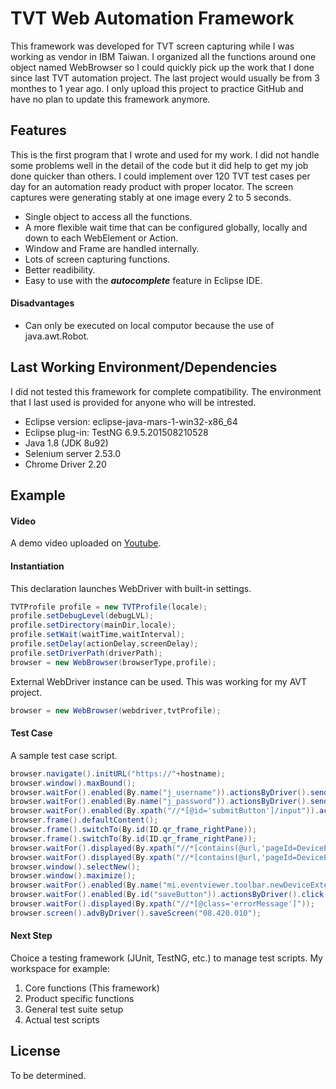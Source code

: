 # TVT Web Automation Framework
This framework was developed for TVT screen capturing while I was working as vendor in IBM Taiwan. I organized all the functions around one object named WebBrowser so I could quickly pick up the work that I done since last TVT automation project. The last project would usually be from 3 monthes to 1 year ago. I only upload this project to practice GitHub and have no plan to update this framework anymore. 

## Features
This is the first program that I wrote and used for my work. I did not handle some problems well in the detail of the code but it did help to get my job done quicker than others. I could implement over 120 TVT test cases per day for an automation ready product with proper locator. The screen captures were generating stably at one image every 2 to 5 seconds.

- Single object to access all the functions.
- A more flexible wait time that can be configured globally, locally and down to each WebElement or Action.
- Window and Frame are handled internally.
- Lots of screen capturing functions.
- Better readibility.
- Easy to use with the ***autocomplete*** feature in Eclipse IDE.

#### Disadvantages
- Can only be executed on local computor because the use of java.awt.Robot.


## Last Working Environment/Dependencies
I did not tested this framework for complete compatibility. The environment that I last used is provided for anyone who will be intrested.

- Eclipse version: eclipse-java-mars-1-win32-x86_64
- Eclipse plug-in: TestNG 6.9.5.201508210528
- Java 1.8 (JDK 8u92)
- Selenium server 2.53.0
- Chrome Driver 2.20


## Example

#### Video
A demo video uploaded on [Youtube](https://youtu.be/83J638-JNVI). 

#### Instantiation
This declaration launches WebDriver with built-in settings.

~~~java
TVTProfile profile = new TVTProfile(locale);
profile.setDebugLevel(debugLVL);
profile.setDirectory(mainDir,locale);
profile.setWait(waitTime,waitInterval);
profile.setDelay(actionDelay,screenDelay);
profile.setDriverPath(driverPath);
browser = new WebBrowser(browserType,profile);
~~~

External WebDriver instance can be used. This was working for my AVT project.

~~~java
browser = new WebBrowser(webdriver,tvtProfile);
~~~


#### Test Case

A sample test case script.

~~~java
browser.navigate().initURL("https://"+hostname);
browser.window().maxBound();
browser.waitFor().enabled(By.name("j_username")).actionsByDriver().sendKeys(username);
browser.waitFor().enabled(By.name("j_password")).actionsByDriver().sendKeys(password);
browser.waitFor().enabled(By.xpath("//*[@id='submitButton']/input")).actionsByDriver().click().delay(3000);
browser.frame().defaultContent();
browser.frame().switchTo(By.id(ID.qr_frame_rightPane));
browser.frame().switchTo(By.id(ID.qr_frame_rightPane));
browser.waitFor().displayed(By.xpath("//*[contains(@url,'pageId=DeviceExtensionList')]")).actionsByAction().move().delay(2000);
browser.waitFor().displayed(By.xpath("//*[contains(@url,'pageId=DeviceExtensionList')]")).actionsByDriver().click();
browser.window().selectNew();
browser.window().maximize();
browser.waitFor().enabled(By.name("mi.eventviewer.toolbar.newDeviceExtensionButton")).actionsByDriver().click();
browser.waitFor().enabled(By.id("saveButton")).actionsByDriver().click();
browser.waitFor().displayed(By.xpath("//*[@class='errorMessage']"));
browser.screen().advByDriver().saveScreen("08.420.010");
~~~

#### Next Step
Choice a testing framework (JUnit, TestNG, etc.) to manage test scripts. My workspace for example:

1. Core functions (This framework)
2. Product specific functions
3. General test suite setup 
4. Actual test scripts

## License
To be determined.